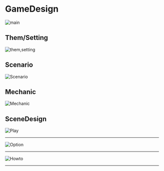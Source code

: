 GameDesign
===========
![main](https://user-images.githubusercontent.com/65119324/86882666-9d989b00-c12b-11ea-96cb-5b657adde151.png)
## Them/Setting
![them,setting](https://user-images.githubusercontent.com/65119324/86883937-c9b51b80-c12d-11ea-9010-b978fefce73d.png)
## Scenario
![Scenario](https://user-images.githubusercontent.com/65119324/86884317-5d86e780-c12e-11ea-91b1-1b294b8cf15f.png)
## Mechanic
![Mechanic](https://user-images.githubusercontent.com/65119324/86884489-9757ee00-c12e-11ea-8477-9d896f830205.png)
## SceneDesign
![Play](https://user-images.githubusercontent.com/65119324/86884549-ae96db80-c12e-11ea-9768-ffed9e445e6d.png)
- - -
![Option](https://user-images.githubusercontent.com/65119324/86884553-afc80880-c12e-11ea-984d-8e6492b569c5.png)
- - -
![Howto](https://user-images.githubusercontent.com/65119324/86884556-b191cc00-c12e-11ea-9c1a-079bd9b60ac5.png)
- - -
